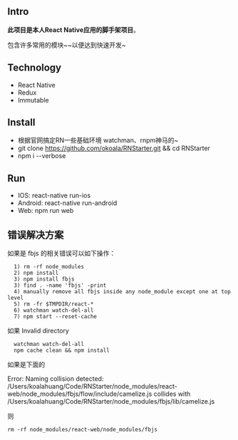 ## Intro

  **此项目是本人React Native应用的脚手架项目**。

  包含许多常用的模块~~以便达到快速开发~


## Technology

  - React Native
  - Redux
  - Immutable

## Install

  - 根据官网搞定RN一些基础环境 watchman、rnpm神马的~
  - git clone https://github.com/okoala/RNStarter.git && cd RNStarter
  - npm i --verbose

## Run

  - IOS: react-native run-ios
  - Android: react-native run-android
  - Web: npm run web

## 错误解决方案

  如果是 fbjs 的相关错误可以如下操作：
  ```
    1) rm -rf node_modules
    2) npm install
    3) npm install fbjs
    3) find . -name 'fbjs' -print
    4) manually remove all fbjs inside any node_module except one at top level
    5) rm -fr $TMPDIR/react-*
    6) watchman watch-del-all
    7) npm start --reset-cache
  ```

  如果 Invalid directory
  ```
    watchman watch-del-all
    npm cache clean && npm install
  ```

  如果是下面的

  Error: Naming collision detected: /Users/koalahuang/Code/RNStarter/node_modules/react-web/node_modules/fbjs/flow/include/camelize.js collides with /Users/koalahuang/Code/RNStarter/node_modules/fbjs/lib/camelize.js

  则
  ```
  rm -rf node_modules/react-web/node_modules/fbjs
  ```
